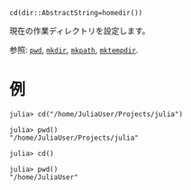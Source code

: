 ```
cd(dir::AbstractString=homedir())
```

現在の作業ディレクトリを設定します。

参照: [`pwd`](@ref), [`mkdir`](@ref), [`mkpath`](@ref), [`mktempdir`](@ref).

# 例

```julia-repl
julia> cd("/home/JuliaUser/Projects/julia")

julia> pwd()
"/home/JuliaUser/Projects/julia"

julia> cd()

julia> pwd()
"/home/JuliaUser"
```
